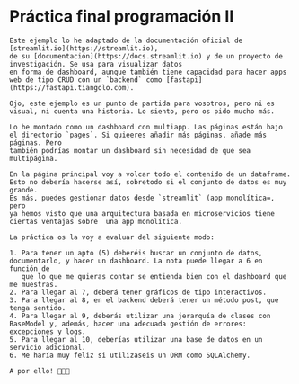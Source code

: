 # Práctica final programación II


    Este ejemplo lo he adaptado de la documentación oficial de [streamlit.io](https://streamlit.io), 
    de su [documentación](https://docs.streamlit.io) y de un proyecto de investigación. Se usa para visualizar datos
    en forma de dashboard, aunque también tiene capacidad para hacer apps web de tipo CRUD con un `backend` como [fastapi](https://fastapi.tiangolo.com).
    
    Ojo, este ejemplo es un punto de partida para vosotros, pero ni es visual, ni cuenta una historia. Lo siento, pero os pido mucho más.
    
    Lo he montado como un dashboard con multiapp. Las páginas están bajo el directorio `pages`. Si quieeres añadir más páginas, añade más páginas. Pero 
    también podrías montar un dashboard sin necesidad de que sea multipágina. 
    
    En la página principal voy a volcar todo el contenido de un dataframe. Esto no debería hacerse así, sobretodo si el conjunto de datos es muy grande. 
    Es más, puedes gestionar datos desde `streamlit` (app monolítica=, pero
    ya hemos visto que una arquitectura basada en microservicios tiene ciertas ventajas sobre  una app monolítica.
    
    La práctica os la voy a evaluar del siguiente modo:
    
    1. Para tener un apto (5) deberéis buscar un conjunto de datos, documentarlo, y hacer un dashboard. La nota puede llegar a 6 en función de 
       que lo que me quieras contar se entienda bien con el dashboard que me muestras. 
    2. Para llegar al 7, deberá tener gráficos de tipo interactivos.
    3. Para llegar al 8, en el backend deberá tener un método post, que tenga sentido.
    4. Para llegar al 9, deberás utilizar una jerarquía de clases con BaseModel y, además, hacer una adecuada gestión de errores: excepciones y logs.
    5. Para llegar al 10, deberías utilizar una base de datos en un servicio adicional. 
    6. Me haría muy feliz si utilizaseis un ORM como SQLAlchemy.
   
    A por ello! 💪💪💪
